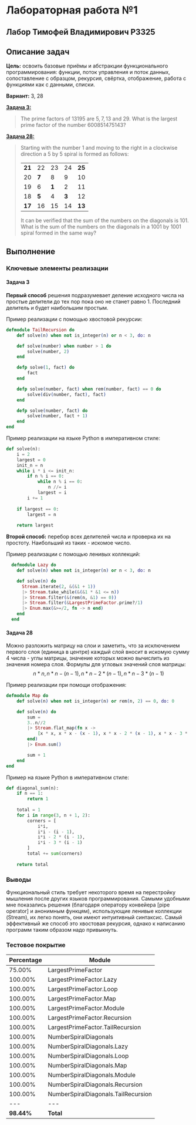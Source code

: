 # Лабораторная работа №1

## Лабор Тимофей Владимирович P3325

## Описание задач

**Цель:** освоить базовые приёмы и абстракции функционального программирования: функции, поток управления и поток данных, сопоставление с образцом, рекурсия, свёртка, отображение, работа с функциями как с данными, списки.

**Вариант:** 3, 28

[**Задача 3:**](https://projecteuler.net/problem=3)

> The prime factors of $13195$ are $5, 7, 13$ and $29$.
> What is the largest prime factor of the number $600851475143$?

[**Задача 28:**](https://projecteuler.net/problem=28)

> Starting with the number $1$ and moving to the right in a clockwise direction a $5$ by $5$ spiral is formed as follows:
>
> | | | | | |
> | - | - | - | - | - |
> | **21** | 22 | 23 | 24 | **25** |
> | 20 | **7**  | 8  | 9  | 10 |
> | 19 | 6  | **1**  | 2  | 11 |
> | 18 | **5**  | 4  | **3**  | 12 |
> | **17** | 16 | 15 | 14 | **13** |
>
> It can be verified that the sum of the numbers on the diagonals is $101$.
> What is the sum of the numbers on the diagonals in a $1001$ by $1001$ spiral formed in the same way?

## Выполнение

### Ключевые элементы реализации

#### Задача 3

**Первый способ** решения подразумевает деление исходного числа на простые делители до тех пор пока оно не станет равно 1. Последний делитель и будет наибольшим простым.

Пример реализации с помощью хвостовой рекурсии:

```elixir
defmodule TailRecursion do
    def solve(n) when not is_integer(n) or n < 3, do: n

    def solve(number) when number > 1 do
        solve(number, 2)
    end

    defp solve(1, fact) do
        fact
    end

    defp solve(number, fact) when rem(number, fact) == 0 do
        solve(div(number, fact), fact)
    end

    defp solve(number, fact) do
        solve(number, fact + 1)
    end
end
```

Пример реализации на языке Python в императивном стиле:

```python
def solve(n):
    i = 2
    largest = 0
    init_n = n
    while i * i <= init_n:
        if n % i == 0:
            while n % i == 0:
                n //= i
            largest = i
        i += 1
    
    if largest == 0:
        largest = n
    
    return largest
```

**Второй способ:** перебор всех делителей числа и проверка их на простоту. Наибольший из таких - искомое число.

Пример реализации с помощью ленивых коллекций:

```elixir
  defmodule Lazy do
    def solve(n) when not is_integer(n) or n < 3, do: n

    def solve(n) do
      Stream.iterate(2, &(&1 + 1))
      |> Stream.take_while(&(&1 * &1 <= n))
      |> Stream.filter(&(rem(n, &1) == 0))
      |> Stream.filter(&LargestPrimeFactor.prime?/1)
      |> Enum.max(&>=/2, fn -> n end)
    end
  end
```

#### Задача 28

Можно разложить матрицу на слои и заметить, что за исключением первого слоя (единица в центре) каждый слой вносит в искомую сумму 4 числа - углы матрицы, значение которых можно вычислить из значения номера слоя. Формулы для угловых значений слоя матрицы: $$n*n, n*n - (n - 1), n*n - 2 * (n - 1), n*n - 3 * (n - 1)$$

Пример реализации при помощи отображения:

```elixir
defmodule Map do
    def solve(n) when not is_integer(n) or rem(n, 2) == 0, do: 0

    def solve(n) do
        sum =
        3..n//2
        |> Stream.flat_map(fn x ->
            [x * x, x * x - (x - 1), x * x - 2 * (x - 1), x * x - 3 * (x - 1)]
        end)
        |> Enum.sum()

        sum + 1
    end
end
```

Пример на языке Python в императивном стиле:

```python
def diagonal_sum(n):
    if n == 1:
        return 1
    
    total = 1
    for i in range(3, n + 1, 2):
        corners = [
            i*i,
            i*i - (i - 1),
            i*i - 2 * (i - 1),
            i*i - 3 * (i - 1)
        ]
        total += sum(corners)
    
    return total
```

### Выводы

Функциональный стиль требует некоторого время на перестройку мышления после других языков программирования. Самыми удобными мне показались решения (благодаря оператору конвейера [pipe operator] и анонимным функцям), использующие ленивые коллекции (Stream), их легко понять, они имеют интуитивный синтаксис. Самый эффективный же способ это хвостовая рекурсия, однако к написанию программ таким образом надо привыкнуть.

### Тестовое покрытие

|Percentage | Module|
|-----------|--------------------------|
| 75.00% | LargestPrimeFactor|
|100.00% | LargestPrimeFactor.Lazy|
|100.00% | LargestPrimeFactor.Loop|
|100.00% | LargestPrimeFactor.Map|
|100.00% | LargestPrimeFactor.Module|
|100.00% | LargestPrimeFactor.Recursion|
|100.00% | LargestPrimeFactor.TailRecursion|
|100.00% | NumberSpiralDiagonals|
|100.00% | NumberSpiralDiagonals.Lazy|
|100.00% | NumberSpiralDiagonals.Loop|
|100.00% | NumberSpiralDiagonals.Map|
|100.00% | NumberSpiralDiagonals.Module|
|100.00% | NumberSpiralDiagonals.Recursion|
|100.00% | NumberSpiralDiagonals.TailRecursion|
|---|---|
|**98.44%**  | **Total** |
